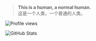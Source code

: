 > **This is a human, a normal human.**<br>
> 这是一个人类，一个普通的人类。

![Profile views](https://komarev.com/ghpvc/?username=isHuaMouRen)


![GitHub Stats](https://github-readme-stats.vercel.app/api?username=isHuaMouRen&show_icons=true&theme=tokyonight)
